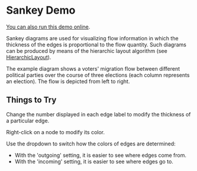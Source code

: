 <!--
 //////////////////////////////////////////////////////////////////////////////
 // @license
 // This demo file is part of yFiles for HTML 2.3.0.3.
 // Use is subject to license terms.
 //
 // Copyright (c) 2000-2020 by yWorks GmbH, Vor dem Kreuzberg 28,
 // 72070 Tuebingen, Germany. All rights reserved.
 //
 //////////////////////////////////////////////////////////////////////////////
-->
# Sankey Demo

[You can also run this demo online](https://live.yworks.com/demos/layout/sankey/index.html).

Sankey diagrams are used for visualizing flow information in which the thickness of the edges is proportional to the flow quantity. Such diagrams can be produced by means of the hierarchic layout algorithm (see [HierarchicLayout](https://docs.yworks.com/yfileshtml/#/api/HierarchicLayout)).

The example diagram shows a voters' migration flow between different political parties over the course of three elections (each column represents an election). The flow is depicted from left to right.

## Things to Try

Change the number displayed in each edge label to modify the thickness of a particular edge.

Right-click on a node to modify its color.

Use the dropdown to switch how the colors of edges are determined:

- With the 'outgoing' setting, it is easier to see where edges come from.
- With the 'incoming' setting, it is easier to see where edges go to.
